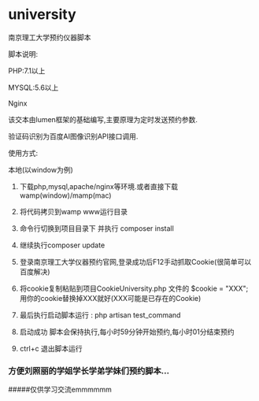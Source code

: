 # university
南京理工大学预约仪器脚本

脚本说明:

PHP:7.1以上

MYSQL:5.6以上

Nginx

该交本由lumen框架的基础编写,主要原理为定时发送预约参数.

验证码识别为百度AI图像识别API接口调用.

使用方式:

本地(以window为例)

1) 下载php,mysql,apache/nginx等环境.或者直接下载wamp(window)/mamp(mac)

2) 将代码拷贝到wamp www运行目录

3) 命令行切换到项目目录下 并执行 composer install 

4) 继续执行composer update

5) 登录南京理工大学仪器预约官网,登录成功后F12手动抓取Cookie(很简单可以百度解决)

6) 将cookie复制粘贴到项目CookieUniversity.php 文件的  $cookie = "XXX"; 用你的cookie替换掉XXX就好(XXX可能是已存在的Cookie)

7) 最后执行启动脚本运行 : php artisan test_command 

8) 启动成功 脚本会保持执行,每小时59分钟开始预约,每小时01分结束预约

9) ctrl+c 退出脚本运行


### 方便刘照丽的学姐学长学弟学妹们预约脚本...

#####仅供学习交流emmmmmm


